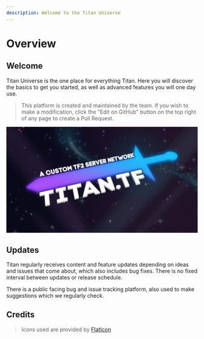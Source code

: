 ```yaml
---
description: Welcome to the Titan Universe
---
```


# Overview

## Welcome

Titan Universe is the one place for everything Titan. Here you will discover the basics to get you started, as well as advanced features you will one day use.

> This platform is created and maintained by the team. If you wish to make a modification, click the "Edit on GitHub" button on the top right of any page to create a Pull Request.

![by Leeroy](.gitbook/assets/universe.png)

## Updates

Titan regularly receives content and feature updates depending on ideas and issues that come about, which also includes bug fixes. There is no fixed interval between updates or release schedule.

There is a public facing bug and issue tracking platform, also used to make suggestions which we regularly check.

## Credits

> Icons used are provided by [FlatIcon](https://flaticon.com)

